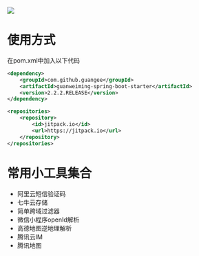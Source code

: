 [![](https://jitpack.io/v/guangee/guanweiming-spring-boot-starter.svg)](https://jitpack.io/#guangee/guanweiming-spring-boot-starter)
# 使用方式
在pom.xml中加入以下代码
```xml
<dependency>
    <groupId>com.github.guangee</groupId>
    <artifactId>guanweiming-spring-boot-starter</artifactId>
	<version>2.2.2.RELEASE</version>
</dependency>
```

```xml
<repositories>
    <repository>
        <id>jitpack.io</id>
        <url>https://jitpack.io</url>
    </repository>
</repositories>


```

# 常用小工具集合
* 阿里云短信验证码
* 七牛云存储
* 简单跨域过滤器
* 微信小程序openId解析
* 高德地图逆地理解析
* 腾讯云IM
* 腾讯地图


